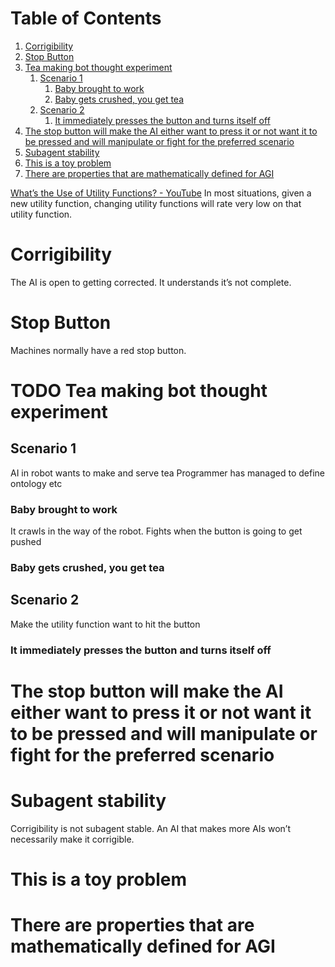 
# Table of Contents

1.  [Corrigibility](#orgddf416e)
2.  [Stop Button](#orgfe02b9e)
3.  [Tea making bot thought experiment](#orgfa273bd)
    1.  [Scenario 1](#org03fd09d)
        1.  [Baby brought to work](#org1e8416c)
        2.  [Baby gets crushed, you get tea](#orgaf1dceb)
    2.  [Scenario 2](#org06cffc9)
        1.  [It immediately presses the button and turns itself off](#org61dcae7)
4.  [The stop button will make the AI either want to press it or not want it to be pressed and will manipulate or fight for the preferred scenario](#org1b38398)
5.  [Subagent stability](#org2b6407c)
6.  [This is a toy problem](#org3534f88)
7.  [There are properties that are mathematically defined for AGI](#orgd84e2d9)

[What&rsquo;s the Use of Utility Functions? - YouTube](151_what_s_the_use_of_utility_functions_youtube.md)
In most situations, given a new utility function, changing utility functions will rate very low on that utility function.


<a id="orgddf416e"></a>

# Corrigibility

The AI is open to getting corrected.
It understands it&rsquo;s not complete.


<a id="orgfe02b9e"></a>

# Stop Button

Machines normally have a red stop button.


<a id="orgfa273bd"></a>

# TODO Tea making bot thought experiment


<a id="org03fd09d"></a>

## Scenario 1

AI in robot wants to make and serve tea
Programmer has managed to define ontology etc


<a id="org1e8416c"></a>

### Baby brought to work

It crawls in the way of the robot.
Fights when the button is going to get pushed


<a id="orgaf1dceb"></a>

### Baby gets crushed, you get tea


<a id="org06cffc9"></a>

## Scenario 2

Make the utility function want to hit the button


<a id="org61dcae7"></a>

### It immediately presses the button and turns itself off


<a id="org1b38398"></a>

# The stop button will make the AI either want to press it or not want it to be pressed and will manipulate or fight for the preferred scenario


<a id="org2b6407c"></a>

# Subagent stability

Corrigibility is not subagent stable.
An AI that makes more AIs won&rsquo;t necessarily make it corrigible.


<a id="org3534f88"></a>

# This is a toy problem


<a id="orgd84e2d9"></a>

# There are properties that are mathematically defined for AGI

